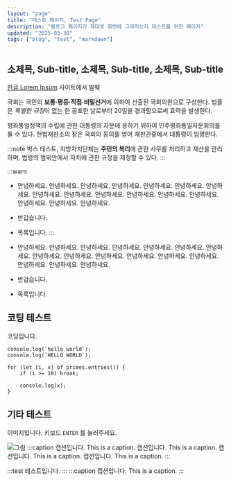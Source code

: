 ```yaml
---
layout: "page"
title: "테스트 페이지, Test Page"
description: "블로그 페이지가 제대로 화면에 그려지는지 테스트를 위한 페이지"
updated: "2025-03-30"
tags: ["blog", "test", "markdown"]
---
```


## 소제목, Sub-title, 소제목, Sub-title, 소제목, Sub-title

[한글 Lorem Ipsum](http://guny.kr/stuff/klorem/) 사이트에서 발췌

국회는 국민의 **보통·평등·직접·비밀선거**에 의하여 선출된 국회의원으로 구성한다. 법률은 *특별한 규정*이 없는 한 공포한 날로부터 20일을 경과함으로써 효력을 발생한다.

평화통일정책의 수립에 관한 대통령의 자문에 응하기 위하여 민주평화통일자문회의를 둘 수 있다. 헌법재판소의 장은 국회의 동의를 얻어 재판관중에서 대통령이 임명한다.

:::note
박스 테스트, 지방자치단체는 **주민의 복리**에 관한 사무를 처리하고 재산을 관리하며, 법령의 범위안에서 자치에 관한 규정을 제정할 수 있다.
:::

:::warn
- 안녕하세요. 안녕하세요. 안녕하세요. 안녕하세요. 안녕하세요. 안녕하세요. 안녕하세요. 안녕하세요. 안녕하세요. 안녕하세요. 안녕하세요. 안녕하세요. 안녕하세요. 안녕하세요. 안녕하세요. 안녕하세요. 
- 반갑습니다.
- 목록입니다.
:::

- 안녕하세요. 안녕하세요. 안녕하세요. 안녕하세요. 안녕하세요. 안녕하세요. 안녕하세요. 안녕하세요. 안녕하세요. 안녕하세요. 안녕하세요. 안녕하세요. 안녕하세요. 안녕하세요. 안녕하세요. 안녕하세요. 
- 반갑습니다.
- 목록입니다. 

## 코팅 테스트

코딩입니다.

```javascript{-1,+2,5}
console.log(`hello world`);
console.log(`HELLO WORLD`);

for (let [i, x] of primes.entries()) {
    if (i >= 10) break;

    console.log(x);
}
```

## 기타 테스트

이미지입니다. 키보드 `ENTER` 를 눌러주세요.

![그림](https://placehold.co/1600x50)
:::caption
캡션입니다. This is a caption. 캡션입니다. This is a caption. 캡션입니다. This is a caption. 캡션입니다. This is a caption.
:::

:::test
테스트입니다.
:::
:::caption
캡션입니다. This is a caption.
::: 